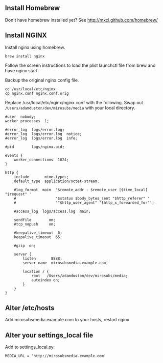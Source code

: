 ## Install Homebrew

Don't have homebrew installed yet? See http://mxcl.github.com/homebrew/

## Install NGINX

Install nginx using homebrew.

    brew install nginx

Follow the screen instructions to load the plist launchctl file from brew and have nginx start

Backup the original nginx config file.

    cd /usr/local/etc/nginx
    cp nginx.conf nginx.conf.orig

Replace /usr/local/etc/nginx/nginx.conf with the following. Swap out `/Users/adamduston/dev/mirosubs/media` with your local directory.

    #user  nobody;
    worker_processes  1;
    
    #error_log  logs/error.log;
    #error_log  logs/error.log  notice;
    #error_log  logs/error.log  info;
    
    #pid        logs/nginx.pid;
    
    events {
        worker_connections  1024;
    }
    
    http {
        include       mime.types;
        default_type  application/octet-stream;
    
        #log_format  main  '$remote_addr - $remote_user [$time_local] "$request" '
        #                  '$status $body_bytes_sent "$http_referer" '
        #                  '"$http_user_agent" "$http_x_forwarded_for"';
    
        #access_log  logs/access.log  main;
    
        sendfile        on;
        #tcp_nopush     on;
    
        #keepalive_timeout  0;
        keepalive_timeout  65;
    
        #gzip  on;
    
        server {
            listen       8888;
            server_name  mirosubsmedia.example.com;
    
            location / {
                root   /Users/adamduston/dev/mirosubs/media;
                autoindex on;
            }
        }
    }

## Alter /etc/hosts

Add mirosubsmedia.example.com to your hosts, restart nginx

## Alter your settings_local file

Add to settings_local.py:

    MEDIA_URL = 'http://mirosubsmedia.example.com'